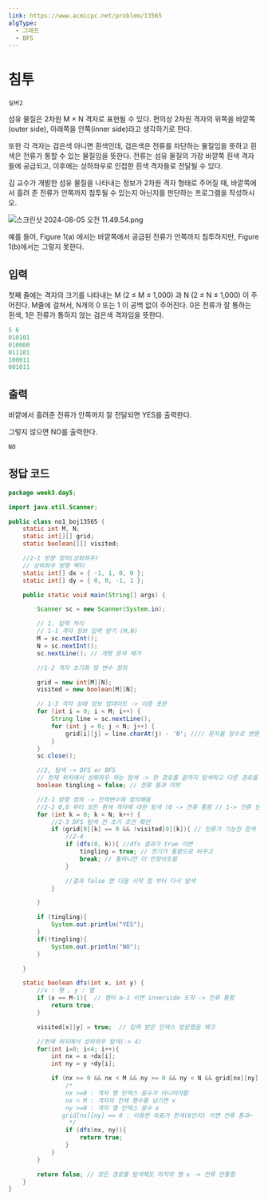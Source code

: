 ```yaml
---
link: https://www.acmicpc.net/problem/13565
algType:
  - 그래프
  - BFS
---
```

# 침투

`실버2`

섬유 물질은 2차원 M × N 격자로 표현될 수 있다. 편의상 2차원 격자의 위쪽을 바깥쪽(outer side), 아래쪽을 안쪽(inner side)라고 생각하기로 한다.

또한 각 격자는 검은색 아니면 흰색인데, 검은색은 전류를 차단하는 물질임을 뜻하고 흰색은 전류가 통할 수 있는 물질임을 뜻한다. 전류는 섬유 물질의 가장 바깥쪽 흰색 격자들에 공급되고, 이후에는 상하좌우로 인접한 흰색 격자들로 전달될 수 있다.

김 교수가 개발한 섬유 물질을 나타내는 정보가 2차원 격자 형태로 주어질 때, 바깥쪽에서 흘려 준 전류가 안쪽까지 침투될 수 있는지 아닌지를 판단하는 프로그램을 작성하시오.

![스크린샷 2024-08-05 오전 11.49.54.png](https://prod-files-secure.s3.us-west-2.amazonaws.com/a05711f6-9b62-44c3-b8b2-5dcd2d8494d2/e7a929d7-fb21-4dab-97ab-00331156338b/%E1%84%89%E1%85%B3%E1%84%8F%E1%85%B3%E1%84%85%E1%85%B5%E1%86%AB%E1%84%89%E1%85%A3%E1%86%BA_2024-08-05_%E1%84%8B%E1%85%A9%E1%84%8C%E1%85%A5%E1%86%AB_11.49.54.png)

예를 들어, Figure 1(a) 에서는 바깥쪽에서 공급된 전류가 안쪽까지 침투하지만, Figure 1(b)에서는 그렇지 못한다.

## 입력

첫째 줄에는 격자의 크기를 나타내는 M (2 ≤ M ≤ 1,000) 과 N (2 ≤ N ≤ 1,000) 이 주어진다. M줄에 걸쳐서, N개의 0 또는 1 이 공백 없이 주어진다. 0은 전류가 잘 통하는 흰색, 1은 전류가 통하지 않는 검은색 격자임을 뜻한다.

```java
5 6
010101
010000
011101
100011
001011
```

## 출력

바깥에서 흘려준 전류가 안쪽까지 잘 전달되면 YES를 출력한다.

그렇지 않으면 NO를 출력한다.

```java
NO
```

## 정답 코드

```java
package week3.day5;

import java.util.Scanner;

public class no1_boj13565 {
    static int M, N;
    static int[][] grid;
    static boolean[][] visited;

    //2-1 방향 정의(상화좌우)
    // 상하좌우 방향 벡터
    static int[] dx = { -1, 1, 0, 0 };
    static int[] dy = { 0, 0, -1, 1 };

    public static void main(String[] args) {

        Scanner sc = new Scanner(System.in);

        // 1. 입력 처리
        // 1-1 격자 정보 입력 받기 (M,N)
        M = sc.nextInt();
        N = sc.nextInt();
        sc.nextLine(); // 개행 문자 제거

        //1-2 격자 초기화 및 변수 정의

        grid = new int[M][N];
        visited = new boolean[M][N];

        // 1-3 격자 상태 정보 업데이트 -> 이중 포문
        for (int i = 0; i < M; i++) {
            String line = sc.nextLine();
            for (int j = 0; j < N; j++) {
                grid[i][j] = line.charAt(j) - '0'; //// 문자를 정수로 변환
            }
        }
        sc.close();

        //2, 탐색 -> DFS or BFS
        // 현재 위치에서 상화좌우 하는 탐색 -> 한 경로를 끝까지 탐색하고 다른 경로를 보는 것이기 때문에 DFS(특정 경로가 목적지에 도달할 수 있는지 확인)
        boolean tingling = false; // 전류 통과 여부

        //2-1 방향 정의 -> 전역변수에 정의해둠
        //2-2 0,0 부터 모든 흰색 격자에 대한 탐색 (0 -> 전류 통함 // 1-> 전류 안통함)
        for (int k = 0; k < N; k++) {
            //2-3 DFS 탐색 전 초기 조건 확인
            if (grid[0][k] == 0 && !visited[0][k]){ // 전류가 가능한 흰색 "이고" 아직 방문을 안했을 때 (&& and , || or)
                //2-4
                if (dfs(0, k)){ //dfs 결과가 true 이면
                    tingling = true; // 전기가 통함으로 바꾸고
                    break; // 통하니깐 더 안찾아도됨
                }

                //결과 false 면 다음 시작 점 부터 다시 탐색
            }

        }

        if (tingling){
            System.out.println("YES");
        }
        if(!tingling){
            System.out.println("NO");
        }

    }

    static boolean dfs(int x, int y) {
        //x : 행 , y : 열
        if (x == M-1){  // 행이 m-1 이면 innerside 도착 -> 전류 통함
            return true;
        }

        visited[x][y] = true;  // 입력 받은 인덱스 방문했음 체크

        //현재 위치에서 상하좌우 탐색(-> 4)
        for(int i=0; i<4; i++){
            int nx = x +dx[i];
            int ny = y +dy[i];

            if (nx >= 0 && nx < M && ny >= 0 && ny < N && grid[nx][ny] == 0 && !visited[nx][ny]) {//이동한 좌표가 유효하면
                /*
                nx >=0 : 격자 행 인덱스 음수가 아니어야함
                nx < M : 격자의 전체 행수를 넘기면 x
                ny >=0 : 격자 열 인덱스 음수 x
               grid[nx][ny] == 0 : 이동한 좌표가 흰색(0인지) 이면 전류 통과~
                 */
                if (dfs(nx, ny)){
                    return true;
                }
            }
        }

        return false; // 모든 경로를 탐색해도 마지막 행 x -> 전류 안통함
    }
}

```